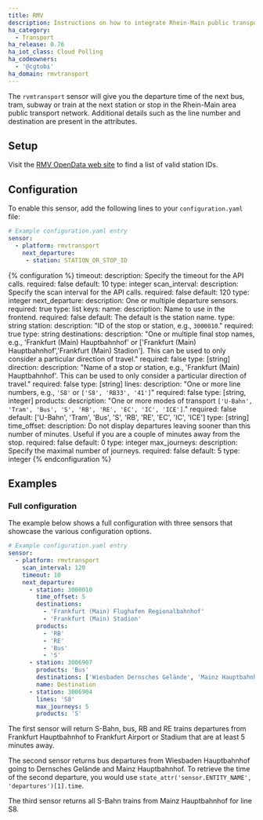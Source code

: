```yaml
---
title: RMV
description: Instructions on how to integrate Rhein-Main public transport departure times into Home Assistant.
ha_category:
  - Transport
ha_release: 0.76
ha_iot_class: Cloud Polling
ha_codeowners:
  - '@cgtobi'
ha_domain: rmvtransport
---
```


The `rvmtransport` sensor will give you the departure time of the next bus, tram, subway or train at the next station or stop in the Rhein-Main area public transport network. Additional details such as the line number and destination are present in the attributes.

## Setup

Visit the [RMV OpenData web site](https://opendata.rmv.de) to find a list of valid station IDs.

## Configuration

To enable this sensor, add the following lines to your `configuration.yaml` file:

```yaml
# Example configuration.yaml entry
sensor:
  - platform: rmvtransport
    next_departure:
     - station: STATION_OR_STOP_ID
```

{% configuration %}
timeout:
  description: Specify the timeout for the API calls.
  required: false
  default: 10
  type: integer
scan_interval:
  description: Specify the scan interval for the API calls.
  required: false
  default: 120
  type: integer
next_departure:
  description: One or multiple departure sensors.
  required: true
  type: list
  keys:
    name:
      description: Name to use in the frontend.
      required: false
      default: The default is the station name.
      type: string
    station:
      description: "ID of the stop or station, e.g.,  `3000010`."
      required: true
      type: string
    destinations:
      description: "One or multiple final stop names, e.g., 'Frankfurt (Main) Hauptbahnhof' or ['Frankfurt (Main) Hauptbahnhof','Frankfurt (Main) Stadion']. This can be used to only consider a particular direction of travel."
      required: false
      type: [string]
    direction:
      description: "Name of a stop or station, e.g., 'Frankfurt (Main) Hauptbahnhof'. This can be used to only consider a particular direction of travel."
      required: false
      type: [string]
    lines:
      description: "One or more line numbers, e.g., `'S8'` or `['S8', 'RB33', '41']`"
      required: false
      type: [string, integer]
    products:
      description: "One or more modes of transport `['U-Bahn', 'Tram', 'Bus', 'S', 'RB', 'RE', 'EC', 'IC', 'ICE']`."
      required: false
      default: ['U-Bahn', 'Tram', 'Bus', 'S', 'RB', 'RE', 'EC', 'IC', 'ICE']
      type: [string]
    time_offset:
      description: Do not display departures leaving sooner than this number of minutes. Useful if you are a couple of minutes away from the stop.
      required: false
      default: 0
      type: integer
    max_journeys:
      description: Specify the maximal number of journeys.
      required: false
      default: 5
      type: integer
{% endconfiguration %}

## Examples

### Full configuration

The example below shows a full configuration with three sensors that showcase the various configuration options.

```yaml
# Example configuration.yaml entry
sensor:
  - platform: rmvtransport
    scan_interval: 120
    timeout: 10
    next_departure:
      - station: 3000010
        time_offset: 5
        destinations:
          - 'Frankfurt (Main) Flughafen Regionalbahnhof'
          - 'Frankfurt (Main) Stadion'
        products:
          - 'RB'
          - 'RE'
          - 'Bus'
          - 'S'
      - station: 3006907
        products: 'Bus'
        destinations: ['Wiesbaden Dernsches Gelände', 'Mainz Hauptbahnhof']
        name: Destination
      - station: 3006904
        lines: 'S8'
        max_journeys: 5
        products: 'S'
```

The first sensor will return S-Bahn, bus, RB and RE trains departures from Frankfurt Hauptbahnhof to Frankfurt Airport or Stadium that are at least 5 minutes away.

The second sensor returns bus departures from Wiesbaden Hauptbahnhof going to Dernsches Gelände and Mainz Hauptbahnhof. To retrieve the time of the second departure, you would use `state_attr('sensor.ENTITY_NAME', 'departures')[1].time`.

The third sensor returns all S-Bahn trains from Mainz Hauptbahnhof for line S8.
